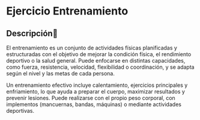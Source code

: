 # Ejercicio Entrenamiento

## Descripción📖 

El entrenamiento es un conjunto de actividades físicas planificadas y estructuradas con el objetivo de mejorar la condición física, el rendimiento deportivo o la salud general. Puede enfocarse en distintas capacidades, como fuerza, resistencia, velocidad, flexibilidad o coordinación, y se adapta según el nivel y las metas de cada persona.

Un entrenamiento efectivo incluye calentamiento, ejercicios principales y enfriamiento, lo que ayuda a preparar el cuerpo, maximizar resultados y prevenir lesiones. Puede realizarse con el propio peso corporal, con implementos (mancuernas, bandas, máquinas) o mediante actividades deportivas.


